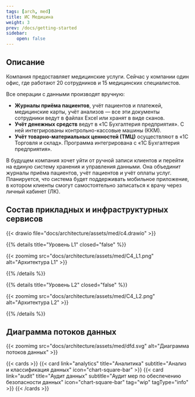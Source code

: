 ```yaml
---
tags: [arch, med]
title: ИС Медицина
weight: 3
prev: /docs/getting-started
sidebar:
    open: false
---
```


## Описание

Компания предоставляет медицинские услуги. Сейчас у компании один офис, где работают 20 сотрудников и 15 медицинских специалистов.

Все операции с данными производят вручную:
- **Журналы приёма пациентов**, учёт пациентов и платежей, медицинские карты, учёт анализов ― все эти документы сотрудники ведут в файлах Excel или хранят в виде сканов.
- **Учёт денежных средств** ведут в «1С Бухгалтерия предприятия». С ней интегрированы контрольно-кассовые машины (ККМ).
- **Учёт товарно-материальных ценностей (ТМЦ)** осуществляют в «1С Торговля и склад». Программа интегрирована с «1С Бухгалтерия предприятия».

В будущем компания хочет уйти от ручной записи клиентов и перейти на единую систему хранения и управления данными.
Она объединит журналы приёма пациентов, учёт пациентов и учёт оплаты услуг. Планируется, что система будет поддерживать мобильное приложение, в котором клиенты смогут самостоятельно записаться к врачу через личный кабинет (ЛК).

## Состав прикладных и инфраструктурных сервисов

{{< drawio file="docs/architecture/assets/med/c4.drawio" >}}

{{% details title="Уровень L1" closed="false" %}}

{{< zoomimg src="docs/architecture/assets/med/C4_L1.png" alt="Архитектура L1" >}}

{{% /details %}}

{{% details title="Уровень L2" closed="false" %}}

{{< zoomimg src="docs/architecture/assets/med/C4_L2.png" alt="Архитектура L2" >}}

{{% /details %}}

## Диаграмма потоков данных

{{< zoomimg src="docs/architecture/assets/med/dfd.svg" alt="Диаграмма потоков данных" >}}

<!--more-->

{{< cards >}}
{{< card link="analytics" title="Аналитика" subtitle="Анализ и классификация данных" icon="chart-square-bar" >}}
{{< card link="audit" title="Аудит данных" subtitle="Аудит мер по обеспечению безопасности данных" icon="chart-square-bar" tag="wip" tagType="info" >}}
{{< /cards >}}
